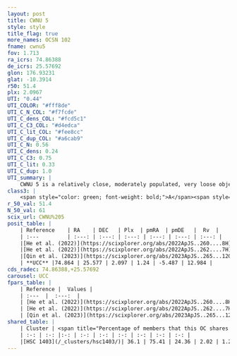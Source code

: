 ```yaml
---
layout: post
title: CWNU 5
style: style
title_flag: true
more_names: OCSN 102
fname: cwnu5
fov: 1.713
ra_icrs: 74.86388
de_icrs: 25.57692
glon: 176.93231
glat: -10.3914
r50: 51.4
plx: 2.0967
UTI: "0.44"
UTI_COLOR: "#fff8de"
UTI_C_N_COL: "#f7fcde"
UTI_C_dens_COL: "#fcd5c1"
UTI_C_C3_COL: "#d4edca"
UTI_C_lit_COL: "#fee8cc"
UTI_C_dup_COL: "#a6cab9"
UTI_C_N: 0.56
UTI_C_dens: 0.24
UTI_C_C3: 0.75
UTI_C_lit: 0.33
UTI_C_dup: 1.0
UTI_summary: |
    CWNU 5 is a relatively close, moderately populated, very loose object of high C3 quality. It was recently reported in the literature. This object shares a moderate percentage of members with a later reported entry.
class3: |
    <span style="color: green; font-weight: bold;">A</span><span style="color: #FFC300; font-weight: bold;">B</span>
r_50_val: 51.4
N_50_val: 61
scix_url: CWNU%205
posit_table: |
    | Reference    | RA    | DEC   | Plx  | pmRA  | pmDE   |  Rv  |
    | :---         | :---: | :---: | :---: | :---: | :---: | :---: |
    |[He et al. (2022)](https://scixplorer.org/abs/2022ApJS..260....8H) | 74.551 | 26.192 | 2.27 | 1.27 | -5.95 | 18.9 |
    |[He et al. (2022)](https://scixplorer.org/abs/2022ApJS..262....7H) | 75.574 | 24.146 | 2.065 | 1.252 | -5.363 | -- |
    |[Qin et al. (2023)](https://scixplorer.org/abs/2023ApJS..265...12Q) | 75.16 | 24.41 | 2.06 | 1.23 | -5.27 | 14.68 |
    | **UCC** |74.864 | 25.577 | 2.097 | 1.24 | -5.487 | 12.984 | 
cds_radec: 74.86388,+25.57692
carousel: UCC
fpars_table: |
    | Reference |  Values |
    | :---  |  :---:  |
    | [He et al. (2022)](https://scixplorer.org/abs/2022ApJS..260....8H) | `AG=1.2, m-M=8.75, logAge=6.8, Z=0.022` |
    | [He et al. (2022)](https://scixplorer.org/abs/2022ApJS..262....7H) | `A0=1.15, logAge=7.35` |
    | [Qin et al. (2023)](https://scixplorer.org/abs/2023ApJS..265...12Q) | `E(B-V)=0.5, m-M=9.71, logt=8.35` |
shared_table: |
    | Cluster | <span title="Percentage of members that this OC shares with the ones listed">%</span>   | RA   | DEC   | Plx   | pmRA  | pmDE  | Rv | UTI |
    | :-: | :-: |:-: | :-: | :-: | :-: | :-: | :-: | :-: |
    |[HSC 1403](/_clusters/hsc1403/)| 36.1 | 75.41 | 24.36 | 2.02 | 1.24 | -5.17 | 20.27 |0.12 |
---
```

